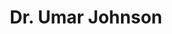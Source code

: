 ---
pid: mx99
title: Dr. Umar Johnson
location_transcription: 52 Market
coordinates: "[-75.225149382525, 39.960294453863]"
zipcode: '19143'
gen_neighborhood: West Philadelphia
neighborhood: University City
outside_phl: 
age: '28'
age_range: 20-29
instagram: 
image_file_name: mx_99.jpg
proposal_transcription: 
topic: Person,Pop Culture
topic_summary: 0, 0, 0
type: Sculpture Statue
keywords_other: 
credit: Kyle
image_labels: 
twitter: 
facebook: 
permalink: "/monuments/mx99/"
layout: item-page
---